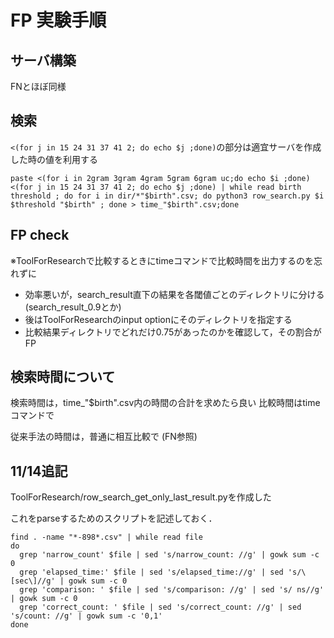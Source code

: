 # FP 実験手順

## サーバ構築

FNとほぼ同様

## 検索

`<(for j in 15 24 31 37 41 2; do echo $j ;done)`の部分は適宜サーバを作成した時の値を利用する

```
paste <(for i in 2gram 3gram 4gram 5gram 6gram uc;do echo $i ;done) <(for j in 15 24 31 37 41 2; do echo $j ;done) | while read birth threshold ; do for i in dir/*"$birth".csv; do python3 row_search.py $i $threshold "$birth" ; done > time_"$birth".csv;done
```

## FP check

※ToolForResearchで比較するときにtimeコマンドで比較時間を出力するのを忘れずに

- 効率悪いが，search_result直下の結果を各閾値ごとのディレクトリに分ける (search_result_0.9とか)
- 後はToolForResearchのinput optionにそのディレクトリを指定する
- 比較結果ディレクトリでどれだけ0.75があったのかを確認して，その割合がFP

## 検索時間について

検索時間は，time_"$birth".csv内の時間の合計を求めたら良い
比較時間はtimeコマンドで

従来手法の時間は，普通に相互比較で (FN参照)


## 11/14追記

ToolForResearch/row_search_get_only_last_result.pyを作成した

これをparseするためのスクリプトを記述しておく．

```
find . -name "*-898*.csv" | while read file
do
  grep 'narrow_count' $file | sed 's/narrow_count: //g' | gowk sum -c 0
  grep 'elapsed_time:' $file | sed 's/elapsed_time://g' | sed 's/\[sec\]//g' | gowk sum -c 0
  grep 'comparison: ' $file | sed 's/comparison: //g' | sed 's/ ns//g' | gowk sum -c 0
  grep 'correct_count: ' $file | sed 's/correct_count: //g' | sed 's/count: //g' | gowk sum -c '0,1'
done
```
